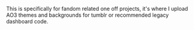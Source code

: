 This is specifically for fandom related one off projects, it's where I upload AO3 themes and backgrounds for tumblr or recommended legacy dashboard code.
